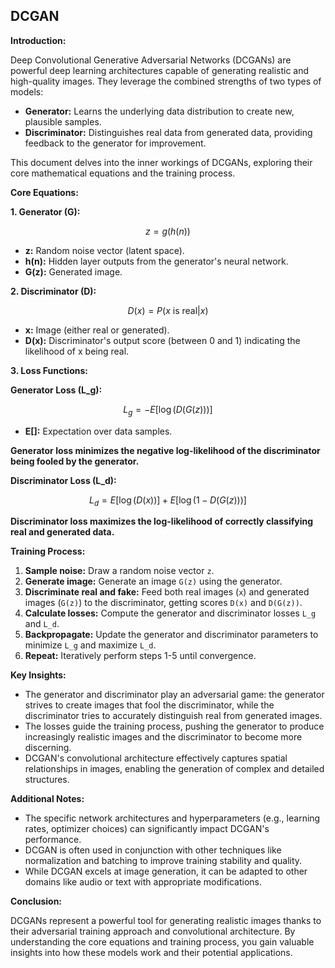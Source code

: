 ## DCGAN

**Introduction:**

Deep Convolutional Generative Adversarial Networks (DCGANs) are powerful deep learning architectures capable of generating realistic and high-quality images. They leverage the combined strengths of two types of models:

- **Generator:** Learns the underlying data distribution to create new, plausible samples.
- **Discriminator:** Distinguishes real data from generated data, providing feedback to the generator for improvement.

This document delves into the inner workings of DCGANs, exploring their core mathematical equations and the training process.

**Core Equations:**

**1. Generator (G):**

$$z = g(h(n))$$

- **z:** Random noise vector (latent space).
- **h(n):** Hidden layer outputs from the generator's neural network.
- **G(z):** Generated image.

**2. Discriminator (D):**

$$D(x) = P(x \text{ is real} | x)$$

- **x:** Image (either real or generated).
- **D(x):** Discriminator's output score (between 0 and 1) indicating the likelihood of x being real.

**3. Loss Functions:**

**Generator Loss (L_g):**

$$L_g = -E[\log(D(G(z)))]$$

- **E[]:** Expectation over data samples.

**Generator loss minimizes the negative log-likelihood of the discriminator being fooled by the generator.**

**Discriminator Loss (L_d):**

$$L_d = E[\log(D(x))] + E[\log(1 - D(G(z)))]$$

**Discriminator loss maximizes the log-likelihood of correctly classifying real and generated data.**

**Training Process:**

1. **Sample noise:** Draw a random noise vector `z`.
2. **Generate image:** Generate an image `G(z)` using the generator.
3. **Discriminate real and fake:** Feed both real images (`x`) and generated images (`G(z)`) to the discriminator, getting scores `D(x)` and `D(G(z))`.
4. **Calculate losses:** Compute the generator and discriminator losses `L_g` and `L_d`.
5. **Backpropagate:** Update the generator and discriminator parameters to minimize `L_g` and maximize `L_d`.
6. **Repeat:** Iteratively perform steps 1-5 until convergence.

**Key Insights:**

- The generator and discriminator play an adversarial game: the generator strives to create images that fool the discriminator, while the discriminator tries to accurately distinguish real from generated images.
- The losses guide the training process, pushing the generator to produce increasingly realistic images and the discriminator to become more discerning.
- DCGAN's convolutional architecture effectively captures spatial relationships in images, enabling the generation of complex and detailed structures.

**Additional Notes:**

- The specific network architectures and hyperparameters (e.g., learning rates, optimizer choices) can significantly impact DCGAN's performance.
- DCGAN is often used in conjunction with other techniques like normalization and batching to improve training stability and quality.
- While DCGAN excels at image generation, it can be adapted to other domains like audio or text with appropriate modifications.

**Conclusion:**

DCGANs represent a powerful tool for generating realistic images thanks to their adversarial training approach and convolutional architecture. By understanding the core equations and training process, you gain valuable insights into how these models work and their potential applications.

